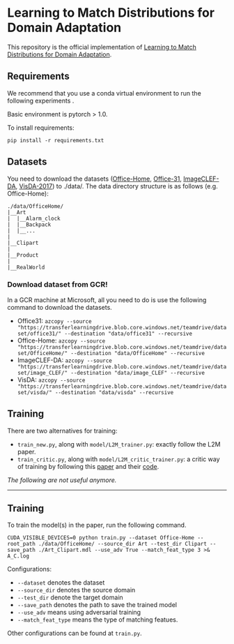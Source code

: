 # Learning to Match Distributions for Domain Adaptation 

This repository is the official implementation of [Learning to Match Distributions for Domain Adaptation](https://arxiv.org/abs/2007.10791). 

## Requirements

We recommend that you use a conda virtual environment to run the following experiments .

Basic environment is pytorch > 1.0.

To install requirements:  
```setup
pip install -r requirements.txt
```

## Datasets
You need to download the datasets ([Office-Home](https://drive.google.com/file/d/0B81rNlvomiwed0V1YUxQdC1uOTg/view), [Office-31](https://mega.nz/file/dSpjyCwR#9ctB4q1RIE65a4NoJy0ox3gngh15cJqKq1XpOILJt9s), [ImageCLEF-DA](https://mega.nz/file/4LxzyKRJ#JJomZ-yC3ORAgM7oBpFsbWN0j4XVuWGNLfCO5_ly8_Q), [VisDA-2017](http://csr.bu.edu/ftp/visda17/clf/)) to ./data/. The data directory structure is as follows (e.g. Office-Home):
```dataset
./data/OfficeHome/
|__Art
|  |__Alarm_clock
|  |__Backpack
|  |__...
|
|__Clipart
|
|__Product
|
|__RealWorld
```

### Download dataset from GCR!

In a GCR machine at Microsoft, all you need to do is use the following command to download the datasets.

- Office31: `azcopy --source "https://transferlearningdrive.blob.core.windows.net/teamdrive/dataset/office31/" --destination "data/office31" --recursive`
- Office-Home: `azcopy --source "https://transferlearningdrive.blob.core.windows.net/teamdrive/dataset/OfficeHome/" --destination "data/OfficeHome" --recursive`
- ImageCLEF-DA: `azcopy --source "https://transferlearningdrive.blob.core.windows.net/teamdrive/dataset/image_CLEF/" --destination "data/image_CLEF" --recursive`
- VisDA: `azcopy --source "https://transferlearningdrive.blob.core.windows.net/teamdrive/dataset/visda/" --destination "data/visda" --recursive`

## Training

There are two alternatives for training:
- `train_new.py`, along with `model/L2M_trainer.py`: exactly follow the L2M paper.
- `train_critic.py`, along with `model/L2M_critic_trainer.py`: a critic way of training by following this [paper](https://arxiv.org/abs/1901.11448) and their [code](https://github.com/liyiying/Feature_Critic).

*The following are not useful anymore.*

- - -

## Training

To train the model(s) in the paper, run the following command. 

```train
CUDA_VISIBLE_DEVICES=0 python train.py --dataset Office-Home --root_path ./data/OfficeHome/ --source_dir Art --test_dir Clipart --save_path ./Art_Clipart.mdl --use_adv True --match_feat_type 3 >& A_C.log
```

Configurations:

- `--dataset` denotes the dataset
- `--source_dir` denotes the source domain
- `--test_dir` denote the target domain
- `--save_path` denotes the path to save the trained model
- `--use_adv` means using adversarial training
- `--match_feat_type` means the type of matching featues.

Other configurations can be found at `train.py`.


